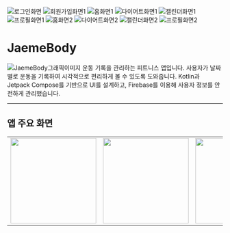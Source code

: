 ![로그인화면](https://github.com/user-attachments/assets/53062775-473f-4861-b8d3-1af5d2ba5d38)
![회원가입화면1](https://github.com/user-attachments/assets/8dc58351-59aa-44c3-904a-98b3730157c1)
![홈화면1](https://github.com/user-attachments/assets/446e3285-7491-471c-88fb-1aece830a476)
![다이어트화면1](https://github.com/user-attachments/assets/d62c3a63-7b88-45fe-b784-9c2f929adf1a)
![캘린더화면1](https://github.com/user-attachments/assets/1726f8d2-0669-4754-bfec-338fa6fe5b21)
![프로필화면1](https://github.com/user-attachments/assets/9bd9f961-5e37-48d1-83b1-34d41fc96e5e)
![홈화면2](https://github.com/user-attachments/assets/b1decbfc-6676-4866-be5f-881f456fab6b)
![다이어트화면2](https://github.com/user-attachments/assets/f2ac38e5-9a34-4dec-84e2-7f0adcaef874)
![캘린더화면2](https://github.com/user-attachments/assets/d71793b2-6d7f-4389-a9bd-c6840ea7eedc)
![프로필화면2](https://github.com/user-attachments/assets/e6cab1fd-7441-4238-928b-0b9f25174b15)



# JaemeBody

![JaemeBody그래픽이미지](https://github.com/user-attachments/assets/54f5d7fd-0a0b-46c5-9a22-bfc22a135d63)
운동 기록을 관리하는 피트니스 앱입니다. 사용자가 날짜별로 운동을 기록하여 시각적으로 편리하게 볼 수 있도록 도와줍니다. Kotlin과 Jetpack Compose를 기반으로 UI를 설계하고, Firebase를 이용해 사용자 정보를 안전하게 관리했습니다.
<hr/>

## 앱 주요 화면
<table>
  <tr>
    <td><img src="https://github.com/user-attachments/assets/53062775-473f-4861-b8d3-1af5d2ba5d38" width="200"></td>
    <td><img src="https://github.com/user-attachments/assets/8dc58351-59aa-44c3-904a-98b3730157c1" width="200"></td>
    <td><img src="https://github.com/user-attachments/assets/446e3285-7491-471c-88fb-1aece830a476" width="200"></td>
    <td><img src="https://github.com/user-attachments/assets/d62c3a63-7b88-45fe-b784-9c2f929adf1a" width="200"></td>
    <td><img src="https://github.com/user-attachments/assets/1726f8d2-0669-4754-bfec-338fa6fe5b21" width="200"></td>
    <td><img src="https://github.com/user-attachments/assets/9bd9f961-5e37-48d1-83b1-34d41fc96e5e" width="200"></td>
  </tr>
</table>
